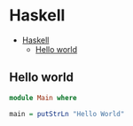 # Haskell

<!--ts-->
* [Haskell](hasekll.md#haskell)
   * [Hello world](hasekll.md#hello-world)

<!-- Added by: runner, at: Fri Jan 21 14:41:04 UTC 2022 -->

<!--te-->

## Hello world
```haskell
module Main where

main = putStrLn "Hello World"
```
